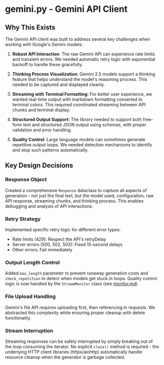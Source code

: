 # gemini.py - Gemini API Client

## Why This Exists

The Gemini API client was built to address several key challenges when working with Google's Gemini models:

1. **Robust API Interaction**: The raw Gemini API can experience rate limits and transient errors. We needed automatic retry logic with exponential backoff to handle these gracefully.

2. **Thinking Process Visualization**: Gemini 2.5 models support a thinking feature that helps understand the model's reasoning process. This needed to be captured and displayed cleanly.

3. **Streaming with Terminal Formatting**: For better user experience, we wanted real-time output with markdown formatting converted to terminal colors. This required coordinated streaming between API chunks and terminal display.

4. **Structured Output Support**: The library needed to support both free-form text and structured JSON output using schemas, with proper validation and error handling.

5. **Quality Control**: Large language models can sometimes generate repetitive output loops. We needed detection mechanisms to identify and stop such patterns automatically.

## Key Design Decisions

### Response Object
Created a comprehensive `Response` dataclass to capture all aspects of generation - not just the final text, but the model used, configuration, raw API response, streaming chunks, and thinking process. This enables debugging and analysis of API interactions.

### Retry Strategy
Implemented specific retry logic for different error types:
- Rate limits (429): Respect the API's retryDelay
- Server errors (500, 502, 503): Fixed 15-second delays
- Other errors: Fail immediately

### Output Length Control
Added `max_length` parameter to prevent runaway generation costs and `check_repetition` to detect when models get stuck in loops. Quality control logic is now handled by the `StreamMonitor` class (see [monitor.md](monitor.md))

### File Upload Handling
Gemini's file API requires uploading first, then referencing in requests. We abstracted this complexity while ensuring proper cleanup with delete functionality.

### Stream Interruption
Streaming responses can be safely interrupted by simply breaking out of the loop consuming the iterator. No explicit `close()` method is required - the underlying HTTP client libraries (httpx/aiohttp) automatically handle resource cleanup when the generator is garbage collected.
